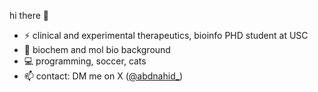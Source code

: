 hi there 👋

- ⚡ clinical and experimental therapeutics, bioinfo PHD student at USC
- 📖 biochem and mol bio background
- 💻 programming, soccer, cats
- 📫 contact: DM me on X ([@abdnahid_](https://x.com/abdnahid_))


<!--
- 🔭 I’m currently working on ...
- 🌱 I’m currently learning ...
- 👯 I’m looking to collaborate on ...
- 🤔 I’m looking for help with ...
- 💬 Ask me about ...
- 📫 How to reach me: ...
- 😄 Pronouns: ...
- ⚡ Fun fact: ...
-->
